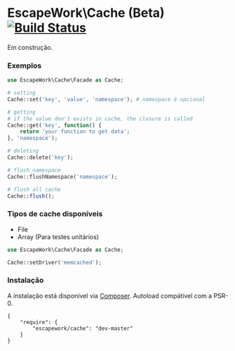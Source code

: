 # EscapeWork\Cache (Beta) [![Build Status](https://secure.travis-ci.org/EscapeWork/Cache.png)](http://travis-ci.org/EscapeWork/Cache)

Em construção.

### Exemplos

```php
use EscapeWork\Cache\Facade as Cache;

# setting 
Cache::set('key', 'value', 'namespace'); # namespace é opcional 

# getting
# if the value don't exists in cache, the closure is called
Cache::get('key', function() {
    return 'your function to get data';
}, 'namespace');

# deleting 
Cache::delete('key');

# flush namespace 
Cache::flushNamespace('namespace');

# flush all cache 
Cache::flush();
```

### Tipos de cache disponíveis

- File
- Array (Para testes unitários)

```php
use EscapeWork\Cache\Facade as Cache;

Cache::setDriver('memcached');
```

### Instalação 

A instalação está disponível via [Composer](https://packagist.org/packages/escapework/cache). Autoload compátivel com a PSR-0.

```
{
    "require": {
        "escapework/cache": "dev-master"
    }
}
```